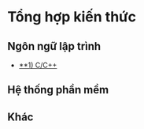 # Tổng hợp kiến thức

## Ngôn ngữ lập trình

- [**1) C/C++](https://github.com/vuhoangit/C)

## Hệ thống phần mềm

## Khác
